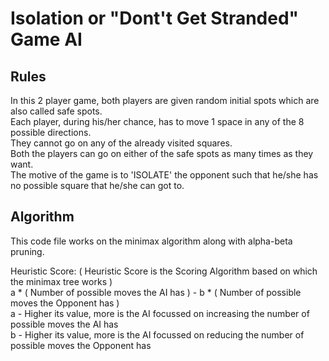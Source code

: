 # Isolation or "Dont't Get Stranded" Game AI

## Rules
In this 2 player game, both players are given random initial spots which are also called safe spots. <br/>
Each player, during his/her chance, has to move 1 space in any of the 8 possible directions. <br/>
They cannot go on any of the already visited squares. <br/>
Both the players can go on either of the safe spots as many times as they want. <br/>
The motive of the game is to 'ISOLATE' the opponent such that he/she has no possible square that he/she can got to. <br/>

## Algorithm
This code file works on the minimax algorithm along with alpha-beta pruning. <br/>

Heuristic Score: ( Heuristic Score is the Scoring Algorithm based on which the minimax tree works ) <br/>
a * ( Number of possible moves the AI has )  -  b * ( Number of possible moves the Opponent has ) <br/>
a - Higher its value, more is the AI focussed on increasing the number of possible moves the AI has <br/>
b - Higher its value, more is the AI focussed on reducing the number of possible moves the Opponent has <br/>

